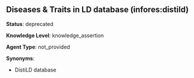 [//]: # (DO NOT MANUALLY EDIT THIS FILE. IT IS GENERATED FROM A TEMPLATE.)

## Diseases & Traits in LD database (infores:distild)

**Status**: deprecated
  
**Knowledge Level**: knowledge_assertion
  
**Agent Type**: not_provided

**Synonyms**:

- DistiLD database



